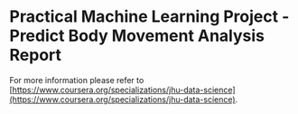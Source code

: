 # Practical Machine Learning Project - Predict Body Movement Analysis Report

For more information please refer to [https://www.coursera.org/specializations/jhu-data-science](https://www.coursera.org/specializations/jhu-data-science).